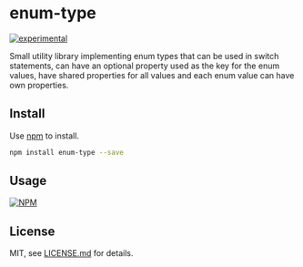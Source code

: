 # enum-type

[![experimental](http://badges.github.io/stability-badges/dist/experimental.svg)](http://github.com/badges/stability-badges)

Small utility library implementing enum types that can be used in switch statements, can have an
optional property used as the key for the enum values, have shared properties for all values and
each enum value can have own properties.

## Install

Use [npm](https://npmjs.com/) to install.

```sh
npm install enum-type --save
```

## Usage

[![NPM](https://nodei.co/npm/enum-type.png)](https://www.npmjs.com/package/enum-type)

## License

MIT, see [LICENSE.md](http://github.com/vsch/enum-type/blob/master/LICENSE.md) for details.


